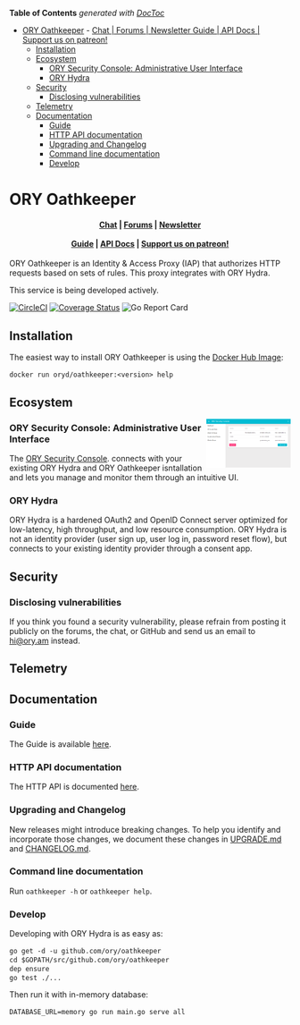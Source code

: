 <!-- START doctoc generated TOC please keep comment here to allow auto update -->
<!-- DON'T EDIT THIS SECTION, INSTEAD RE-RUN doctoc TO UPDATE -->
**Table of Contents**  *generated with [DocToc](https://github.com/thlorenz/doctoc)*

- [ORY Oathkeeper](#ory-oathkeeper)
      - [
    Chat |
    Forums |
    Newsletter
    Guide |
    API Docs |
    Support us on patreon!
](#chat-%0A----forums-%0A----newsletter%0A----guide-%0A----api-docs-%0A----support-us-on-patreon)
  - [Installation](#installation)
  - [Ecosystem](#ecosystem)
    - [ORY Security Console: Administrative User Interface](#ory-security-console-administrative-user-interface)
    - [ORY Hydra](#ory-hydra)
  - [Security](#security)
    - [Disclosing vulnerabilities](#disclosing-vulnerabilities)
  - [Telemetry](#telemetry)
  - [Documentation](#documentation)
    - [Guide](#guide)
    - [HTTP API documentation](#http-api-documentation)
    - [Upgrading and Changelog](#upgrading-and-changelog)
    - [Command line documentation](#command-line-documentation)
    - [Develop](#develop)

<!-- END doctoc generated TOC please keep comment here to allow auto update -->

# ORY Oathkeeper

<h4 align="center">
    <a href="https://discord.gg/PAMQWkr">Chat</a> |
    <a href="https://community.ory.am/">Forums</a> |
    <a href="http://eepurl.com/bKT3N9">Newsletter</a><br/><br/>
    <a href="https://www.ory.sh/docs/2-oathkeeper/">Guide</a> |
    <a href="https://www.ory.sh/docs/api/oathkeeper">API Docs</a> |
    <a href="https://patreon.com/user?u=4298803">Support us on patreon!</a>
</h4>

ORY Oathkeeper is an Identity & Access Proxy (IAP) that authorizes HTTP requests based on sets of rules. This proxy integrates with ORY Hydra.

This service is being developed actively.

[![CircleCI](https://circleci.com/gh/ory/oathkeeper.svg?style=shield&circle-token=eb458bf636326d41674141b6bbfa475a39c9db1e)](https://circleci.com/gh/ory/oathkeeper)
[![Coverage Status](https://coveralls.io/repos/github/ory/oathkeeper/badge.svg?branch=master)](https://coveralls.io/github/ory/oathkeeper?branch=master)
![Go Report Card](https://goreportcard.com/badge/github.com/ory/oathkeeper)

## Installation

The easiest way to install ORY Oathkeeper is using the [Docker Hub Image](https://hub.docker.com/r/oryd/oathkeeper/):

```
docker run oryd/oathkeeper:<version> help
```

## Ecosystem

<a href="https://console.ory.am/auth/login">
    <img align="right" width="30%" src="docs/images/sec-console.png" alt="ORY Security Console">
</a>

### ORY Security Console: Administrative User Interface

The [ORY Security Console](https://console.ory.am/auth/login). connects with your existing ORY Hydra and ORY Oathkeeper isntallation and lets you manage and monitor them through an intuitive UI.

### ORY Hydra

ORY Hydra is a hardened OAuth2 and OpenID Connect server optimized for low-latency, high throughput, and low resource consumption. ORY Hydra is not an identity provider (user sign up, user log in, password reset flow), but connects to your existing identity provider through a consent app.

## Security

### Disclosing vulnerabilities

If you think you found a security vulnerability, please refrain from posting it publicly on the forums, the chat, or GitHub
and send us an email to [hi@ory.am](mailto:hi@ory.am) instead.

## Telemetry

## Documentation

### Guide

The Guide is available [here](https://www.ory.sh/docs/2-oathkeeper/).

### HTTP API documentation

The HTTP API is documented [here](https://www.ory.sh/docs/api/oathkeeper).

### Upgrading and Changelog

New releases might introduce breaking changes. To help you identify and incorporate those changes, we document these
changes in [UPGRADE.md](./UPGRADE.md) and [CHANGELOG.md](./CHANGELOG.md).

### Command line documentation

Run `oathkeeper -h` or `oathkeeper help`.

### Develop

Developing with ORY Hydra is as easy as:

```
go get -d -u github.com/ory/oathkeeper
cd $GOPATH/src/github.com/ory/oathkeeper
dep ensure
go test ./...
```

Then run it with in-memory database:

```
DATABASE_URL=memory go run main.go serve all
```

